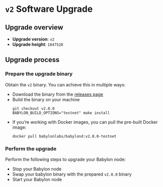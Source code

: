 # `v2` Software Upgrade

## Upgrade overview

- **Upgrade version**: `v2`
- **Upgrade height**: `1047520`

## Upgrade process

### Prepare the upgrade binary

Obtain the `v2` binary. You can achieve this in multiple ways:
  - Download the binary from the [releases
    page](https://github.com/babylonlabs-io/babylon/releases/tag/v2.0.0)
  - Build the binary on your machine
    ```shell
    git checkout v2.0.0
    BABYLON_BUILD_OPTIONS="testnet" make install
    ```
  - If you’re working with Docker images, you can pull the pre-built Docker image:
    ```shell
    docker pull babylonlabs/babylond:v2.0.0-testnet
    ```

### Perform the upgrade

Perform the following steps to upgrade your Babylon node:
* Stop your Babylon node
* Swap your babylon binary with the prepared `v2.0.0` binary
* Start your Babylon node
